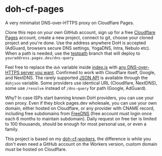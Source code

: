 # doh-cf-pages
A very minimalist DNS-over-HTTPS proxy on Cloudflare Pages.

Clone this repo on your own GitHub account, sign up for a free [Cloudflare Pages](https://pages.cloudflare.com) account, create a new project, connect to git, choose your cloned project and you're done. Use the address anywhere DoH is accepted (AdGuard, browsers secure DNS settings, YogaDNS, Intra, Nebulo etc). When a path is needed, use the [testpath](https://github.com/tina-hello/doh-cf-pages/tree/testpath) branch that will deploy to `youraddress.pages.dev/dns-query`

Feel free to replace the `doh` variable inside [index.js](/functions/index.js) with [any DNS-over-HTTPS server you want](https://github.com/curl/curl/wiki/DNS-over-HTTPS). Confirmed to work with Cloudflare itself, Google, and NextDNS. The rarely supported [JSON API](https://developers.google.com/speed/public-dns/docs/doh/json) is available through the `dohjson` variable. Some providers use identical URL (Cloudlfare, NextDNS), some use `/resolve` instead of `/dns-query` for path (Google, AdGuard).

Why? In case ISPs start banning known DoH providers, you can use your own proxy. Even if they block pages.dev wholesale, you can use your own domain, either hosted on Cloudflare, or any provider with CNAME record, including free subdomains from [FreeDNS](https://freedns.afraid.org/) (free account must login once each 6 months to maintain subdomain). Daily request on free tier is limited to 100 thousands, should be enough for most personal use, or even a family.

This project is based on my [doh-cf-workers](https://github.com/tina-hello/doh-cf-workers), the difference is while you don't even need a GitHub account on the Workers version, custom domain must be hosted on Cloudflare.
